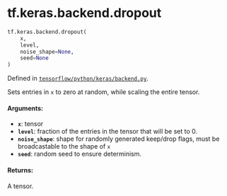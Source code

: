 <div itemscope itemtype="http://developers.google.com/ReferenceObject">
<meta itemprop="name" content="tf.keras.backend.dropout" />
<meta itemprop="path" content="Stable" />
</div>

# tf.keras.backend.dropout

``` python
tf.keras.backend.dropout(
    x,
    level,
    noise_shape=None,
    seed=None
)
```



Defined in [`tensorflow/python/keras/backend.py`](/code/stable/tensorflow/python/keras/backend.py).

Sets entries in `x` to zero at random, while scaling the entire tensor.

#### Arguments:

* <b>`x`</b>: tensor
* <b>`level`</b>: fraction of the entries in the tensor
        that will be set to 0.
* <b>`noise_shape`</b>: shape for randomly generated keep/drop flags,
        must be broadcastable to the shape of `x`
* <b>`seed`</b>: random seed to ensure determinism.


#### Returns:

A tensor.